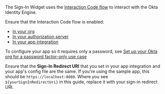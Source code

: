 The Sign-In Widget uses the [Interaction Code flow](/docs/concepts/interaction-code/) to interact with the Okta Identity Engine.

Ensure that the Interaction Code flow is enabled:

* [In your org](/docs/guides/implement-grant-type/interactioncode/main/#enable-interaction-code-grant-for-your-org)
* [In your authorization server](/docs/guides/oie-embedded-common-org-setup/java/main/#update-the-default-custom-authorization-server)
* [In your app integration](/docs/guides/oie-embedded-common-org-setup/java/main/#create-an-application)

To configure your app so it requires only a password, see [Set up your Okta org for a password factor-only use case](/docs/guides/oie-embedded-common-org-setup/java/main/#set-up-your-okta-org-for-a-password-factor-only-use-case)

Ensure that the **Sign-In Redirect URI** that you set in your app integration and your app's config file are the same. If you're using the sample app, this should be `https://localhost:8080`. Where you see `${yourSignInRedirectUri}` in this guide, replace it with your sign-in redirect URI.
